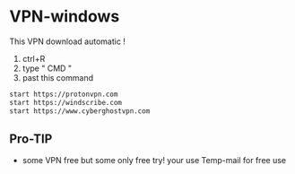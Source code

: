 # VPN-windows
This VPN download automatic !
1. ctrl+R
2. type " CMD "
3. past this command
 
```bash
start https://protonvpn.com
start https://windscribe.com
start https://www.cyberghostvpn.com

```


## Pro-TIP
- some VPN free but some only free try! your use Temp-mail for free use
